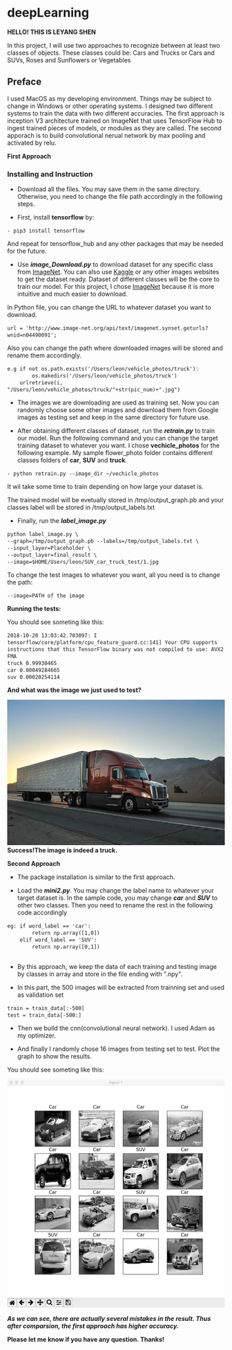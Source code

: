 # deepLearning
**HELLO! THIS IS LEYANG SHEN**

In this project, I will use two approaches to recognize between at least two classes of objects. These classes could be: Cars and Trucks or Cars and SUVs, Roses and Sunflowers or Vegetables

## Preface

I used MacOS as my developing environment. Things may be subject to change in Windows or other operating systems. I designed two different systems to train the data with two different accuracies. The first approach is inception V3 architecture trained on ImageNet that uses TensorFlow Hub to ingest trained pieces of models, or modules as they are called. The second apporach is to build convolutional nerual network by max pooling and activated by relu. 

**First Approach**

### Installing and Instruction

- Download all the files. You may save them in the same directory. Otherwise, you need to change the file path accordingly in the following steps.

- First, install **tensorflow** by:

```
- pip3 install tensorflow
```

And repeat for tensorflow_hub and any other packages that may be needed for the future. 

- Use **_image_Download.py_** to download dataset for any specific class from [ImageNet](http://www.image-net.org/). You can also use [Kaggle](https://www.kaggle.com/) or any other images websites to get the dataset ready. Dataset of different classes will be the core to train our model. For this project, I chose [ImageNet](http://www.image-net.org/) because it is more intuitive and much easier to download.  

In Python file, you can change the URL to whatever dataset you want to download. 
```
url = 'http://www.image-net.org/api/text/imagenet.synset.geturls?wnid=n04490091';
```
Also you can change the path where downloaded images will be stored and rename them accordingly.
```
e.g if not os.path.exists('/Users/leon/vehicle_photos/truck'):
        os.makedirs('/Users/leon/vehicle_photos/truck')
    urlretrieve(i, "/Users/leon/vehicle_photos/truck/"+str(pic_num)+".jpg")
```

* The images we are downloading are used as training set. Now you can randomly choose some other images and download them from Google images as testing set and keep in the same directory for future use.

- After obtaining different classes of dataset, run the **_retrain.py_** to train our model. Run the following command and you can change the target training dataset to whatever you want. I chose **vechicle_photos** for the following example. My sample flower_photo folder contains different classes folders of **car**, **SUV** and **truck**.
```
- python retrain.py --image_dir ~/vechicle_photos
```

It wil take some time to train depending on how large your dataset is. 

The trained model will be evetually stored in /tmp/output_graph.pb and your classes label will be stored in /tmp/output_labels.txt

- Finally, run the **_label_image.py_** 
```
python label_image.py \
--graph=/tmp/output_graph.pb --labels=/tmp/output_labels.txt \
--input_layer=Placeholder \
--output_layer=final_result \
--image=$HOME/Users/leon/SUV_car_truck_test/1.jpg
```
To change the test images to whatever you want, all you need is to change the path:
```
--image=PATH of the image
```
**Running the tests:** 

You should see someting like this:
```
2018-10-20 13:03:42.703097: I tensorflow/core/platform/cpu_feature_guard.cc:141] Your CPU supports instructions that this TensorFlow binary was not compiled to use: AVX2 FMA
truck 0.99930465
car 0.00049284665
suv 0.00020254114
```

**And what was the image we just used to test?**

![Alt text](https://github.com/leonshen95/deepLearning/blob/master/1.jpg?raw=true)
**Success!The image is indeed a truck.**



**Second Approach** 

- The package installation is similar to the first approach.

- Load the **_mini2.py_**. You may change the label name to whatever your target dataset is. In the sample code, you may change **_car_** and **_SUV_** to other two classes. Then you need to rename the rest in the following code accordingly
```
eg: if word_label == 'car':
        return np.array([1,0])
    elif word_label == 'SUV':
        return np.array([0,1])
  
```
- By this approach, we keep the data of each training and testing image by classes in array and store in the file ending with ".npy". 

- In this part, the 500 images will be extracted from trainning set and used as validation set
```
train = train_data[:-500]
test = train_data[-500:]
```

- Then we build the cnn(convolutional neural network). I used Adam as my optimizer.


- And finally I randomly chose 16 images from testing set to test. Plot the graph to show the results.

You should see someting like this:

![Alt text](https://github.com/leonshen95/deepLearning/blob/master/test.jpeg?raw=true)


**_As we can see, there are actually several mistakes in the result. Thus after comparsion, the first approach has higher accuracy._**

**Please let me know if you have any question. Thanks!**
